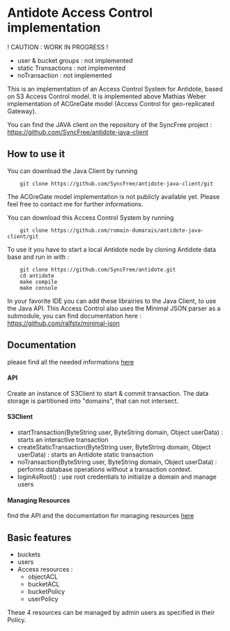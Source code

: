 Antidote Access Control implementation
============

! CAUTION : WORK IN PROGRESS !
 * user & bucket groups : not implemented
 * static Transactions : not implemented
 * noTransaction : not implemented

This is an implementation of an Access Control System for Antidote, based on S3 Access Control model.
It is implemented above Mathias Weber implementation of ACGreGate model (Access Control for geo-replicated Gateway).

You can find the JAVA client on the repository of the SyncFree project : https://github.com/SyncFree/antidote-java-client

How to use it
-----------

You can download the Java Client by running 

		git clone https://github.com/SyncFree/antidote-java-client/git

The ACGreGate model implementation is not publicly available yet. Please feel free to contact me for further informations.

You can download this Access Control System by running 

		git clone https://github.com/romain-dumarais/antidote-java-client/git
		
To use it you have to start a local Antidote node by cloning Antidote data base and run in with : 

		git clone https://github.com/SyncFree/antidote.git
		cd antidote
		make compile
		make console

In your favorite IDE you can add these librairies to the Java Client, to use the Java API.
This Access Control also uses the Minimal JSON parser as a submodule, you can find documentation here : https://github.com/ralfstx/minimal-json

Documentation
-----------

please find all the needed informations [here](docs/README.md)

#### API ####

Create an instance of S3Client to start & commit transaction.
The data storage is partitioned into "domains", that can not intersect.

#### S3Client ####

- startTransaction(ByteString user, ByteString domain, Object userData) : starts an interactive transaction
- createStaticTransaction(ByteString user, ByteString domain, Object userData) : starts an Antidote static transaction
- noTransaction(ByteString user, ByteString domain, Object userData) : performs database operations without a transaction context.
- loginAsRoot() : use root credentials to initialize a domain and manage users

#### Managing Resources ####

find the API and the documentation for managing resources [here](docs/README.md)


Basic features
-----------

- buckets
- users
- Access resources :
	- objectACL
	- bucketACL
	- bucketPolicy
	- userPolicy

These 4 resources can be managed by admin users as specified in their Policy.




